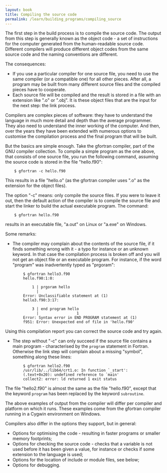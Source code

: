 ```yaml
---
layout: book
title: Compiling the source code
permalink: /learn/building_programs/compiling_source
---
```


The first step in the build process is to compile the source code. The
output from this step is generally known as the object code - a set of
instructions for the computer generated from the human-readable source
code. Different compilers will produce different object codes from the
same source code and the naming conventions are different.

The consequences:

* If you use a particular compiler for one source file, you need to use
the same compiler (or a compatible one) for all other pieces. After
all, a program may be built from many different source files and the
compiled pieces have to cooperate.
* Each source file will be compiled and the result is stored in a file
with an extension like ".o" or ".obj". It is these object files that are
the input for the next step: the link process.

Compilers are complex pieces of software: they have to understand the
language in much more detail and depth than the average programmer. They
also need to understand the inner working of the computer. And then,
over the years they have been extended with numerous options to
customise the compilation process and the final program that will be
built.

But the basics are simple enough. Take the gfortran compiler, part of
the GNU compiler collection. To compile a simple program as the one
above, that consists of one source file, you run the following command,
assuming the source code is stored in the file "hello.f90":

```shell
    $ gfortran -c hello.f90
```

This results in a file "hello.o" (as the gfortran compiler uses ".o" as
the extension for the object files).

The option "-c" means: only compile the source files. If you were to
leave it out, then the default action of the compiler is to compile the
source file and start the linker to build the actual executable program.
The command:

```shell
    $ gfortran hello.f90
```

results in an executable file, "a.out" on Linux or "a.exe" on
Windows.

Some remarks:

* The compiler may complain about the contents of the source file, if it
finds something wrong with it - a typo for instance or an unknown
keyword. In that case the compilation process is broken off and you will
not get an object file or an executable program. For instance, if
the word "program" was inadvertently typed as "prgoram":

```shell
        $ gfortran hello3.f90
        hello.f90:1:0:

            1 | prgoram hello
              |
        Error: Unclassifiable statement at (1)
        hello3.f90:3:17:

            3 | end program hello
              |                 1
        Error: Syntax error in END PROGRAM statement at (1)
        f951: Error: Unexpected end of file in 'hello.f90'
```

Using this compilation report you can correct the source code and try
again.

* The step without "-c" can only succeed if the source file contains a
main program - characterised by the `program` statement in Fortran.
Otherwise the link step will complain about a missing "symbol", something
along these lines:

```shell
        $ gfortran hello2.f90
        /usr/lib/../lib64/crt1.o: In function `_start':
        (.text+0x20): undefined reference to `main'
        collect2: error: ld returned 1 exit status
```

The file "hello2.f90" is almost the same as the file "hello.f90", except
that the keyword `program` has been replaced by the keyword `subroutine`.

The above examples of output from the compiler will differ per compiler
and platform on which it runs. These examples come from the gfortran
compiler running in a Cygwin environment on Windows.

Compilers also differ in the options they support, but in general:

* Options for optimising the code - resulting in faster programs or
smaller memory footprints;
* Options for checking the source code - checks that a variable is not
used before it has been given a value, for instance or checks if some
extension to the language is used;
* Options for the location of include or module files, see below;
* Options for debugging.

